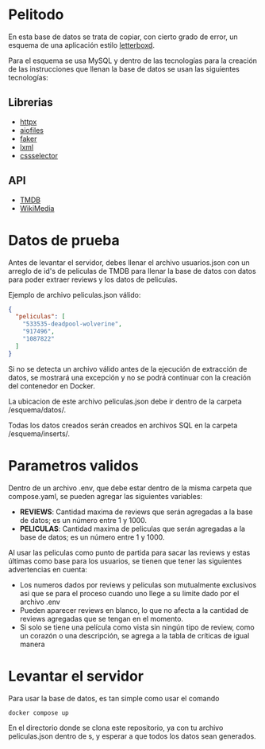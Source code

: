 # Pelitodo

En esta base de datos se trata de copiar, con cierto grado de error, un esquema de una aplicación estilo [letterboxd](https://letterboxd.com/).

Para el esquema se usa MySQL y dentro de las tecnologías para la creación de las instrucciones que llenan la base de datos se usan las siguientes tecnologías:

## Librerias
* [httpx](https://www.python-httpx.org/)
* [aiofiles](https://github.com/Tinche/aiofiles)
* [faker](https://faker.readthedocs.io/en/stable/)
* [lxml](https://lxml.de/)
* [cssselector](https://cssselect.readthedocs.io/en/latest/)

## API
* [TMDB](https://developer.themoviedb.org/docs/getting-started)
* [WikiMedia](https://api.wikimedia.org/wiki/Main_Page)

# Datos de prueba
Antes de levantar el servidor, debes llenar el archivo usuarios.json con un arreglo de id's de peliculas de TMDB para llenar la base de datos con datos para poder extraer reviews y los datos de peliculas.

Ejemplo de archivo peliculas.json válido:

```json
{
  "peliculas": [
    "533535-deadpool-wolverine",
    "917496",
    "1087822"
  ]
} 
```

Si no se detecta un archivo válido antes de la ejecución de extracción de datos, se mostrará una excepción y no se podrá continuar con la creación del contenedor en Docker.

La ubicacion de este archivo peliculas.json debe ir dentro de la carpeta /esquema/datos/.

Todas los datos creados serán creados en archivos SQL en la carpeta /esquema/inserts/.

# Parametros validos

Dentro de un archivo .env, que debe estar dentro de la misma carpeta que compose.yaml, se pueden agregar las siguientes variables:

* __REVIEWS__: Cantidad maxima de reviews que serán agregadas a la base de datos; es un número entre 1 y 1000.
* __PELICULAS__: Cantidad maxima de peliculas que serán agregadas a la base de datos; es un número entre 1 y 1000.

Al usar las peliculas como punto de partida para sacar las reviews y estas últimas como base para los usuarios, se tienen que tener las siguientes advertencias en cuenta:

* Los numeros dados por reviews y peliculas son mutualmente exclusivos asi que se para el proceso cuando uno llege a su limite dado por el archivo .env
* Pueden aparecer reviews en blanco, lo que no afecta a la cantidad de reviews agregadas que se tengan en el momento.
* Si solo se tiene una película como vista sin ningún tipo de review, como un corazón o una descripción, se agrega a la tabla de críticas de igual manera

# Levantar el servidor

Para usar la base de datos, es tan simple como usar el comando

```
docker compose up
```

En el directorio donde se clona este repositorio, ya con tu archivo peliculas.json dentro de s, y esperar a que todos los datos sean generados.
